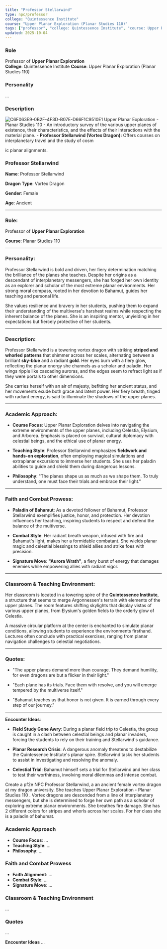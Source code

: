```yaml
---
title: "Professor Stellarwind"
type: npc/professor
college: "Quintessence Institute"
course: "Upper Planar Exploration (Planar Studies 110)"
tags: ["professor", "college: Quintessence Institute", "course: Upper Planar Exploration (Planar Studies 110)"]
updated: 2025-10-04
---
```


### Role
Professor of **Upper Planar Exploration**  
**College**: Quintessence Institute
**Course**: Upper Planar Exploration (Planar Studies 110)

### Personality
...

### Description
![C6F063E9-0B2F-4F3D-B07E-D66F1C9510E1](images/C6F063E9-0B2F-4F3D-B07E-D66F1C9510E1.webp)
Upper Planar Exploration - Planar Studies  110
  	- An introductory survey of the various upper planes of existence, their characteristics, and the effects of their interactions with the material plane.
	- **Professor Stellarwind (Vortex Dragon):** Offers courses on interplanetary travel and the study of cosm

ic planar alignments.

### Professor Stellarwind

**Name**: Professor Stellarwind

**Dragon Type**: Vortex Dragon  

**Gender**: Female  

**Age**: Ancient  


---

### Role:
Professor of **Upper Planar Exploration**

**Course**: Planar Studies 110  

---

### Personality:
Professor Stellarwind is bold and driven, her fiery determination matching the brilliance of the planes she teaches. Despite her origins as a descendant of interplanetary messengers, she has forged her own identity as an explorer and scholar of the most extreme planar environments. Her strong moral compass, rooted in her devotion to Bahamut, guides her teaching and personal life.

She values resilience and bravery in her students, pushing them to expand their understanding of the multiverse's harshest realms while respecting the inherent balance of the planes. She is an inspiring mentor, unyielding in her expectations but fiercely protective of her students.

---

### Description:
Professor Stellarwind is a towering vortex dragon with striking **striped and whorled patterns** that shimmer across her scales, alternating between a brilliant **sky-blue** and a radiant **gold**. Her eyes burn with a fiery glow, reflecting the planar energy she channels as a scholar and paladin. Her wings ripple like cascading auroras, and the edges seem to refract light as if they were portals to other dimensions.

She carries herself with an air of majesty, befitting her ancient status, and her movements exude both grace and latent power. Her fiery breath, tinged with radiant energy, is said to illuminate the shadows of the upper planes.

---

### Academic Approach:

- **Course Focus**: Upper Planar Exploration delves into navigating the extreme environments of the upper planes, including Celestia, Elysium, and Arborea. Emphasis is placed on survival, cultural diplomacy with celestial beings, and the ethical use of planar energy.  

- **Teaching Style**: Professor Stellarwind emphasizes **fieldwork and hands-on exploration**, often employing magical simulations and extraplanar excursions to immerse her students. She uses her paladin abilities to guide and shield them during dangerous lessons.  

- **Philosophy**: "The planes shape us as much as we shape them. To truly understand, one must face their trials and embrace their light."

---

### Faith and Combat Prowess:

- **Paladin of Bahamut**: As a devoted follower of Bahamut, Professor Stellarwind exemplifies justice, honor, and protection. Her devotion influences her teaching, inspiring students to respect and defend the balance of the multiverse.  

- **Combat Style**: Her radiant breath weapon, infused with fire and Bahamut's light, makes her a formidable combatant. She wields planar magic and celestial blessings to shield allies and strike foes with precision.  

- **Signature Move**: **"Aurora Wrath"**, a fiery burst of energy that damages enemies while empowering allies with radiant vigor.

---

### Classroom & Teaching Environment:
Her classroom is located in a towering spire of the **Quintessence Institute**, a structure that seems to merge Argonnessen's terrain with elements of the upper planes. The room features shifting skylights that display vistas of various upper planes, from Elysium's golden fields to the orderly glow of Celestia.

A massive circular platform at the center is enchanted to simulate planar conditions, allowing students to experience the environments firsthand. Lectures often conclude with practical exercises, ranging from planar navigation challenges to celestial negotiations.

---

### Quotes:

- "The upper planes demand more than courage. They demand humility, for even dragons are but a flicker in their light."  

- "Each plane has its trials. Face them with resolve, and you will emerge tempered by the multiverse itself."  

- "Bahamut teaches us that honor is not given. It is earned through every step of our journey."  

---

**Encounter Ideas**:

- **Field Study Gone Awry**: During a planar field trip to Celestia, the group is caught in a clash between celestial beings and planar invaders, forcing the students to rely on their training and Stellarwind's guidance.  

- **Planar Research Crisis**: A dangerous anomaly threatens to destabilize the Quintessence Institute's planar spire. Stellarwind tasks her students to assist in investigating and resolving the anomaly.  

- **Celestial Trial**: Bahamut himself sets a trial for Stellarwind and her class to test their worthiness, involving moral dilemmas and intense combat.



Create a pf2e NPC Professor Stellarwind, a an ancient female vortex dragon at my dragon university. She teaches Upper Planar Exploration - Planar Studies  110 . Vortex dragons are descended from a line of interplanetary messengers, but she is determined to forge her own path as a scholar of exploring extreme planar environments.  She breathes fire damage. She has 2 different colors for stripes and whorls across her scales. For her class she is a paladin of bahumat.

### Academic Approach
- **Course Focus**: ...
- **Teaching Style**: ...
- **Philosophy**: ...

### Faith and Combat Prowess
- **Faith Alignment**: ...
- **Combat Style**: ...
- **Signature Move**: ...

### Classroom & Teaching Environment
...

### Quotes
...

**Encounter Ideas**
...
